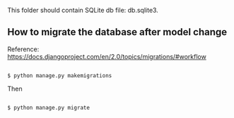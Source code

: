 This folder should contain SQLite db file:  db.sqlite3.

## How to migrate the database after model change
Reference: https://docs.djangoproject.com/en/2.0/topics/migrations/#workflow

<pre><code>
$ python manage.py makemigrations
</code></pre>

Then
<pre><code>
$ python manage.py migrate
</code></pre>
